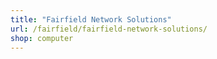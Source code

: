 ```yaml
---
title: "Fairfield Network Solutions"
url: /fairfield/fairfield-network-solutions/
shop: computer
---
```

